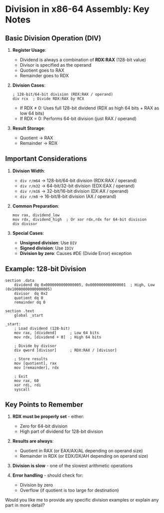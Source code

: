 # Division in x86-64 Assembly: Key Notes

## Basic Division Operation (DIV)

1. **Register Usage**:
   - Dividend is always a combination of **RDX:RAX** (128-bit value)
   - Divisor is specified as the operand
   - Quotient goes to RAX
   - Remainder goes to RDX

2. **Division Cases**:

   ```assembly
   ; 128-bit/64-bit division (RDX:RAX / operand)
   div rcx  ; Divide RDX:RAX by RCX
   ```

   - If RDX ≠ 0: Uses full 128-bit dividend (RDX as high 64 bits + RAX as low 64 bits)
   - If RDX = 0: Performs 64-bit division (just RAX / operand)

3. **Result Storage**:
   - Quotient → RAX
   - Remainder → RDX

## Important Considerations

1. **Division Width**:
   - `div r/m64` → 128-bit/64-bit division (RDX:RAX / operand)
   - `div r/m32` → 64-bit/32-bit division (EDX:EAX / operand)
   - `div r/m16` → 32-bit/16-bit division (DX:AX / operand)
   - `div r/m8` → 16-bit/8-bit division (AX / operand)

2. **Common Preparation**:
   ```assembly
   mov rax, dividend_low
   mov rdx, dividend_high  ; Or xor rdx,rdx for 64-bit division
   div divisor
   ```

3. **Special Cases**:
   - **Unsigned division**: Use `DIV`
   - **Signed division**: Use `IDIV`
   - **Division by zero**: Causes #DE (Divide Error) exception

## Example: 128-bit Division

```assembly
section .data
    dividend dq 0x0000000000000005, 0x0000000000000001  ; High, Low (0x10000000000000005)
    divisor  dq 0x2
    quotient dq 0
    remainder dq 0

section .text
    global _start

_start:
    ; Load dividend (128-bit)
    mov rax, [dividend]      ; Low 64 bits
    mov rdx, [dividend + 8]  ; High 64 bits
    
    ; Divide by divisor
    div qword [divisor]      ; RDX:RAX / [divisor]
    
    ; Store results
    mov [quotient], rax
    mov [remainder], rdx
    
    ; Exit
    mov rax, 60
    xor rdi, rdi
    syscall
```

## Key Points to Remember

1. **RDX must be properly set** - either:
   - Zero for 64-bit division
   - High part of dividend for 128-bit division

2. **Results are always**:
   - Quotient in RAX (or EAX/AX/AL depending on operand size)
   - Remainder in RDX (or EDX/DX/AH depending on operand size)

3. **Division is slow** - one of the slowest arithmetic operations

4. **Error handling** - should check for:
   - Division by zero
   - Overflow (if quotient is too large for destination)

Would you like me to provide any specific division examples or explain any part in more detail?
